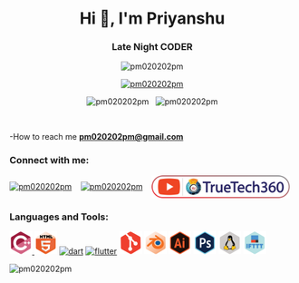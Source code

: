 <h1 align="center">Hi 👋, I'm Priyanshu</h1>
<h3 align="center">Late Night CODER</h3>

<p align="center"> <img src="https://komarev.com/ghpvc/?username=pm020202pm&label=Profile%20views&color=0e75b6&style=flat" alt="pm020202pm" /> </p>

<p align="center"> <a href="https://github.com/ryo-ma/github-profile-trophy"><img height="142" src="https://github-profile-trophy.vercel.app/?username=pm020202pm" alt="pm020202pm" /></a> </p>
<p align="center"><img width="410" src="https://github-readme-stats.vercel.app/api?username=pm020202pm&show_icons=true&locale=en" alt="pm020202pm" />&nbsp;&nbsp;&nbsp;<img width="410" src="https://github-readme-streak-stats.herokuapp.com/?user=pm020202pm&" alt="pm020202pm" /></p>


<p align="left"> <a href="https://twitter.com/" target="blank"><img src="https://img.shields.io/twitter/follow/?logo=twitter&style=for-the-badge" alt="" /></a> </p>

-How to reach me **pm020202pm@gmail.com**

<h3 align="left">Connect with me:</h3>
<p align="left">
<a href="https://www.linkedin.com/in/priyanshu-maurya-4ab937249/" target="blank"><img align="center" src="https://raw.githubusercontent.com/rahuldkjain/github-profile-readme-generator/master/src/images/icons/Social/linked-in-alt.svg" alt="pm020202pm" height="40"/></a>&nbsp;&nbsp;&nbsp;
<a href="https://instagram.com/pm020202pm" target="blank"><img align="center" src="https://raw.githubusercontent.com/rahuldkjain/github-profile-readme-generator/master/src/images/icons/Social/instagram.svg" alt="pm020202pm" height="40"/></a>&nbsp;&nbsp;&nbsp;
<a href="https://www.youtube.com/channel/UCOh_Ujz6tglsWpqHQ51lifw" target="blank"><img align="center" src="https://github.com/pm020202pm/pm020202pm/blob/main/youtube.svg" alt="TrueTech360" height="40"/></a>
</p>

<h3 align="left">Languages and Tools:</h3>
<p align="left"> 
<a href="https://www.w3schools.com/cpp/" target="_blank" rel="noreferrer"><img src="https://github.com/pm020202pm/pm020202pm/blob/main/cplusplus.svg" alt="cplusplus" width="40" height="40"/>
<a href="https://www.w3.org/html/" target="_blank" rel="noreferrer"><img src="https://github.com/pm020202pm/pm020202pm/blob/main/html5.svg" alt="html5" width="40" height="40"/></a>
<a href="https://dart.dev" target="_blank" rel="noreferrer"><img src="https://www.vectorlogo.zone/logos/dartlang/dartlang-icon.svg" alt="dart" width="40" height="40"/></a>
<a href="https://flutter.dev" target="_blank" rel="noreferrer"><img src="https://www.vectorlogo.zone/logos/flutterio/flutterio-icon.svg" alt="flutter" width="40" height="40"/></a>
</a> <a href="https://git-scm.com/" target="_blank" rel="noreferrer"><img src="https://github.com/pm020202pm/pm020202pm/blob/main/GIT.svg" alt="git" width="40" height="40"/></a> 
<a href="https://www.blender.org/" target="_blank" rel="noreferrer"><img src="https://github.com/pm020202pm/pm020202pm/blob/main/blender.svg" alt="blender" width="40" height="40"/></a>
<a href="https://www.adobe.com/in/products/illustrator.html" target="_blank" rel="noreferrer"><img src="https://github.com/pm020202pm/pm020202pm/blob/main/illustrator.svg" alt="illustrator" width="40" height="40"/></a>
<a href="https://www.photoshop.com/en" target="_blank" rel="noreferrer"><img src="https://github.com/pm020202pm/pm020202pm/blob/main/photoshop.svg" alt="photoshop" width="40" height="40"/></a>
<a href="https://www.linux.org/" target="_blank" rel="noreferrer"><img src="https://github.com/pm020202pm/pm020202pm/blob/main/linux.svg" alt="linux" width="40" height="40"/></a>
<a href="https://ifttt.com/" target="_blank" rel="noreferrer"><img src="https://github.com/pm020202pm/pm020202pm/blob/main/ifttt.svg" alt="ifttt" width="40" height="40"/></a>
</p>

<p><img src="https://github-readme-stats.vercel.app/api/top-langs?username=pm020202pm&show_icons=true&locale=en&layout=compact" alt="pm020202pm" /></p>

